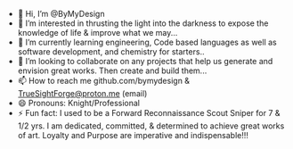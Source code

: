 - 👋 Hi, I’m @ByMyDesign
- 👀 I’m interested in thrusting the light into the darkness to expose the knowledge of life & improve what we may...
- 🌱 I’m currently learning engineering, Code based languages as well as software development, and chemistry for starters.. 
- 💞️ I’m looking to collaborate on any projects that help us generate and envision great works. Then create and build them...
- 📫 How to reach me github.com/bymydesign & TrueSightForge@proton.me (email)
- 😄 Pronouns: Knight/Professional 
- ⚡ Fun fact: I used to be a Forward Reconnaissance Scout Sniper for 7 & 1/2 yrs. I am dedicated, committed, & determined to achieve great works of art. Loyalty and Purpose are imperative and indispensable!!! 

<!---
ByMyDesign/ByMyDesign is a ✨ special ✨ repository because its `README.md` (this file) appears on your GitHub profile.
You can click the Preview link to take a look at your changes.
--->
